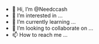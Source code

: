 - 👋 Hi, I’m @Needccash
- 👀 I’m interested in ...
- 🌱 I’m currently learning ...
- 💞️ I’m looking to collaborate on ...
- 📫 How to reach me ...

<!---
Needccash/Needccash is a ✨ special ✨ repository because its `README.md` (this file) appears on your GitHub profile.
You can click the Preview link to take a look at your changes.
--->
